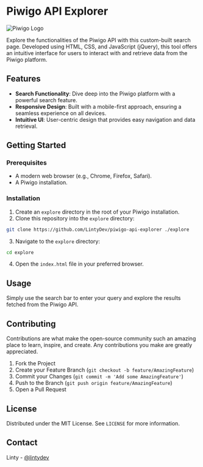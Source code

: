 # Piwigo API Explorer
![Piwigo Logo](https://lintyserver.cloud/assets/img/piwigo-logo.svg)

Explore the functionalities of the Piwigo API with this custom-built search page. Developed using HTML, CSS, and JavaScript (jQuery), this tool offers an intuitive interface for users to interact with and retrieve data from the Piwigo platform.

## Features
- **Search Functionality**: Dive deep into the Piwigo platform with a powerful search feature.
- **Responsive Design**: Built with a mobile-first approach, ensuring a seamless experience on all devices.
- **Intuitive UI**: User-centric design that provides easy navigation and data retrieval.

## Getting Started

### Prerequisites
- A modern web browser (e.g., Chrome, Firefox, Safari).
- A Piwigo installation.

### Installation
1. Create an `explore` directory in the root of your Piwigo installation.
2. Clone this repository into the `explore` directory:
```bash
git clone https://github.com/LintyDev/piwigo-api-explorer ./explore
```

3. Navigate to the `explore` directory:
```bash
cd explore
```

4. Open the `index.html` file in your preferred browser.

## Usage
Simply use the search bar to enter your query and explore the results fetched from the Piwigo API.

## Contributing
Contributions are what make the open-source community such an amazing place to learn, inspire, and create. Any contributions you make are greatly appreciated.

1. Fork the Project
2. Create your Feature Branch (`git checkout -b feature/AmazingFeature`)
3. Commit your Changes (`git commit -m 'Add some AmazingFeature'`)
4. Push to the Branch (`git push origin feature/AmazingFeature`)
5. Open a Pull Request

## License
Distributed under the MIT License. See `LICENSE` for more information.

## Contact
Linty - [@lintydev](https://twitter.com/lintydev) 
